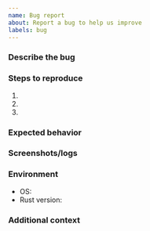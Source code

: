 ```yaml
---
name: Bug report
about: Report a bug to help us improve
labels: bug
---
```


### Describe the bug

### Steps to reproduce
1.
2.
3.

### Expected behavior

### Screenshots/logs

### Environment
- OS:
- Rust version:

### Additional context


